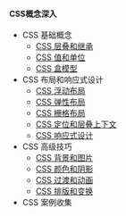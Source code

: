 #### CSS概念深入

+ CSS 基础概念
  + [CSS 层叠和继承](./Notes/CSS%20层叠和继承.md)
  + [CSS 值和单位](./Notes/CSS%20值和单位.md)
  + [CSS 盒模型](./Notes/CSS%20盒模型.md)
+ CSS 布局和响应式设计
  + [CSS 浮动布局](./Notes/CSS%20浮动布局.md)
  + [CSS 弹性布局](./Notes/CSS%20弹性布局.md)
  + [CSS 栅格布局](./Notes/CSS%20栅格布局.md)
  + [CSS 定位和层叠上下文](./Notes/CSS%20定位和层叠上下文.md)
  + [CSS 响应式设计](./Notes/CSS%20响应式设计.md)
+ CSS 高级技巧
  + [CSS 背景和图片](./Notes/CSS%20背景和图片.md)
  + [CSS 颜色和阴影](./Notes/CSS%20颜色和阴影.md)
  + [CSS 过渡和动画](./Notes/CSS%20过渡和动画.md)
  + [CSS 排版和变换](./Notes/CSS%20排版和变换.md)
+ CSS 案例收集
